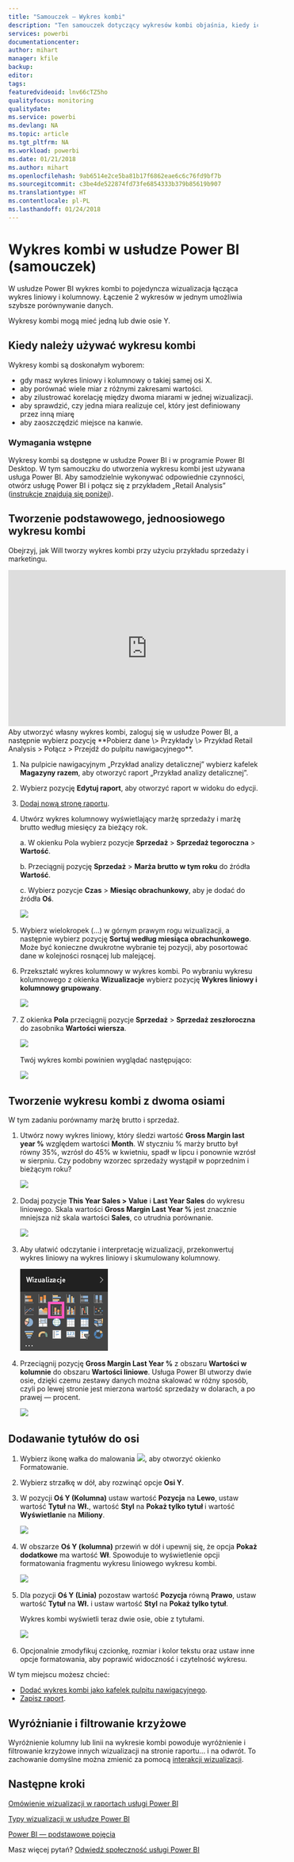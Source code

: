 ```yaml
---
title: "Samouczek — Wykres kombi"
description: "Ten samouczek dotyczący wykresów kombi objaśnia, kiedy ich używać i jak je tworzyć w usłudze Power BI i programie Power BI Desktop."
services: powerbi
documentationcenter: 
author: mihart
manager: kfile
backup: 
editor: 
tags: 
featuredvideoid: lnv66cTZ5ho
qualityfocus: monitoring
qualitydate: 
ms.service: powerbi
ms.devlang: NA
ms.topic: article
ms.tgt_pltfrm: NA
ms.workload: powerbi
ms.date: 01/21/2018
ms.author: mihart
ms.openlocfilehash: 9ab6514e2ce5ba81b17f6862eae6c6c76fd9bf7b
ms.sourcegitcommit: c3be4de522874fd73fe6854333b379b85619b907
ms.translationtype: HT
ms.contentlocale: pl-PL
ms.lasthandoff: 01/24/2018
---
```

# <a name="combo-chart-in-power--tutorial"></a>Wykres kombi w usłudze Power BI (samouczek)
W usłudze Power BI wykres kombi to pojedyncza wizualizacja łącząca wykres liniowy i kolumnowy. Łączenie 2 wykresów w jednym umożliwia szybsze porównywanie danych.

Wykresy kombi mogą mieć jedną lub dwie osie Y.

## <a name="when-to-use-a-combo-chart"></a>Kiedy należy używać wykresu kombi
Wykresy kombi są doskonałym wyborem:

* gdy masz wykres liniowy i kolumnowy o takiej samej osi X.
* aby porównać wiele miar z różnymi zakresami wartości.
* aby zilustrować korelację między dwoma miarami w jednej wizualizacji.
* aby sprawdzić, czy jedna miara realizuje cel, który jest definiowany przez inną miarę
* aby zaoszczędzić miejsce na kanwie.

### <a name="prerequisites"></a>Wymagania wstępne
Wykresy kombi są dostępne w usłudze Power BI i w programie Power BI Desktop. W tym samouczku do utworzenia wykresu kombi jest używana usługa Power BI. Aby samodzielnie wykonywać odpowiednie czynności, otwórz usługę Power BI i połącz się z przykładem „Retail Analysis” ([instrukcje znajdują się poniżej](#create)).


## <a name="create-a-basic-single-axis-combo-chart"></a>Tworzenie podstawowego, jednoosiowego wykresu kombi
Obejrzyj, jak Will tworzy wykres kombi przy użyciu przykładu sprzedaży i marketingu.

<iframe width="560" height="315" src="https://www.youtube.com/embed/lnv66cTZ5ho?list=PL1N57mwBHtN0JFoKSR0n-tBkUJHeMP2cP" frameborder="0" allowfullscreen></iframe>

<a name="create">
</a> Aby utworzyć własny wykres kombi, zaloguj się w usłudze Power BI, a następnie wybierz pozycję **Pobierz dane \> Przykłady \> Przykład Retail Analysis > Połącz > Przejdź do pulpitu nawigacyjnego**.

1. Na pulpicie nawigacyjnym „Przykład analizy detalicznej” wybierz kafelek **Magazyny razem**, aby otworzyć raport „Przykład analizy detalicznej”.
2. Wybierz pozycję **Edytuj raport**, aby otworzyć raport w widoku do edycji.
3. [Dodaj nową stronę raportu](power-bi-report-add-page.md).
4. Utwórz wykres kolumnowy wyświetlający marżę sprzedaży i marżę brutto według miesięcy za bieżący rok.

    a.  W okienku Pola wybierz pozycje **Sprzedaż** \> **Sprzedaż tegoroczna** > **Wartość**.

    b.  Przeciągnij pozycję **Sprzedaż** \> **Marża brutto w tym roku** do źródła **Wartość**.

    c.  Wybierz pozycje **Czas** \> **Miesiąc obrachunkowy**, aby je dodać do źródła **Oś**.

    ![](media/power-bi-visualization-combo-chart/combotutorial1new.png)
5. Wybierz wielokropek (...) w górnym prawym rogu wizualizacji, a następnie wybierz pozycję **Sortuj według miesiąca obrachunkowego**. Może być konieczne dwukrotne wybranie tej pozycji, aby posortować dane w kolejności rosnącej lub malejącej.

6. Przekształć wykres kolumnowy w wykres kombi. Po wybraniu wykresu kolumnowego z okienka **Wizualizacje** wybierz pozycję **Wykres liniowy i kolumnowy grupowany**.

    ![](media/power-bi-visualization-combo-chart/converttocombo_new2.png)
7. Z okienka **Pola** przeciągnij pozycje **Sprzedaż** \> **Sprzedaż zeszłoroczna** do zasobnika **Wartości wiersza**.

   ![](media/power-bi-visualization-combo-chart/linevaluebucket.png)

   Twój wykres kombi powinien wyglądać następująco:

   ![](media/power-bi-visualization-combo-chart/combochartdone-new.png)

## <a name="create-a-combo-chart-with-two-axes"></a>Tworzenie wykresu kombi z dwoma osiami
W tym zadaniu porównamy marżę brutto i sprzedaż.

1. Utwórz nowy wykres liniowy, który śledzi wartość **Gross Margin last year %** względem wartości **Month**.  W styczniu % marży brutto był równy 35%, wzrósł do 45% w kwietniu, spadł w lipcu i ponownie wzrósł w sierpniu. Czy podobny wzorzec sprzedaży wystąpił w poprzednim i bieżącym roku?

   ![](media/power-bi-visualization-combo-chart/combo1_new.png)
2. Dodaj pozycje **This Year Sales > Value** i **Last Year Sales** do wykresu liniowego. Skala wartości **Gross Margin Last Year %** jest znacznie mniejsza niż skala wartości **Sales**, co utrudnia porównanie.      

   ![](media/power-bi-visualization-combo-chart/flatline_new.png)
3. Aby ułatwić odczytanie i interpretację wizualizacji, przekonwertuj wykres liniowy na wykres liniowy i skumulowany kolumnowy.

   ![](media/power-bi-visualization-combo-chart/converttocombo_new.png)
4. Przeciągnij pozycję **Gross Margin Last Year %** z obszaru **Wartości w kolumnie** do obszaru **Wartości liniowe**. Usługa Power BI utworzy dwie osie, dzięki czemu zestawy danych można skalować w różny sposób, czyli po lewej stronie jest mierzona wartość sprzedaży w dolarach, a po prawej — procent.

   ![](media/power-bi-visualization-combo-chart/power-bi-combochart.png)    

## <a name="add-titles-to-the-axes"></a>Dodawanie tytułów do osi
1. Wybierz ikonę wałka do malowania ![](media/power-bi-visualization-combo-chart/power-bi-paintroller.png), aby otworzyć okienko Formatowanie.
2. Wybierz strzałkę w dół, aby rozwinąć opcje **Osi Y**.
3. W pozycji **Oś Y (Kolumna)** ustaw wartość **Pozycja** na **Lewo**, ustaw wartość **Tytuł** na **Wł.**, wartość **Styl** na **Pokaż tylko tytuł** i wartość **Wyświetlanie** na **Miliony**.

   ![](media/power-bi-visualization-combo-chart/power-bi-y-axis-column.png)
4. W obszarze **Oś Y (kolumna)** przewiń w dół i upewnij się, że opcja **Pokaż dodatkowe** ma wartość **Wł**. Spowoduje to wyświetlenie opcji formatowania fragmentu wykresu liniowego wykresu kombi.

   ![](media/power-bi-visualization-combo-chart/power-bi-show-secondary.png)
5. Dla pozycji **Oś Y (Linia)** pozostaw wartość **Pozycja** równą **Prawo**, ustaw wartość **Tytuł** na **Wł.** i ustaw wartość **Styl** na **Pokaż tylko tytuł**.

   Wykres kombi wyświetli teraz dwie osie, obie z tytułami.

   ![](media/power-bi-visualization-combo-chart/power-bi-titles-on.png)

6. Opcjonalnie zmodyfikuj czcionkę, rozmiar i kolor tekstu oraz ustaw inne opcje formatowania, aby poprawić widoczność i czytelność wykresu.

W tym miejscu możesz chcieć:

* [Dodać wykres kombi jako kafelek pulpitu nawigacyjnego](service-dashboard-tiles.md).
* [Zapisz raport](service-report-save.md).

## <a name="cross-highlighting-and-cross-filtering"></a>Wyróżnianie i filtrowanie krzyżowe

Wyróżnienie kolumny lub linii na wykresie kombi powoduje wyróżnienie i filtrowanie krzyżowe innych wizualizacji na stronie raportu... i na odwrót. To zachowanie domyślne można zmienić za pomocą [interakcji wizualizacji](service-reports-visual-interactions.md).

## <a name="next-steps"></a>Następne kroki

[Omówienie wizualizacji w raportach usługi Power BI](power-bi-report-visualizations.md)

[Typy wizualizacji w usłudze Power BI](power-bi-visualization-types-for-reports-and-q-and-a.md)

[Power BI — podstawowe pojęcia](service-basic-concepts.md)

Masz więcej pytań? [Odwiedź społeczność usługi Power BI](http://community.powerbi.com/)
